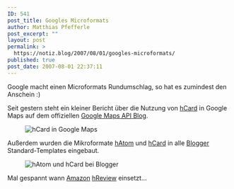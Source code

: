 ```yaml
---
ID: 541
post_title: Googles Microformats
author: Matthias Pfefferle
post_excerpt: ""
layout: post
permalink: >
  https://notiz.blog/2007/08/01/googles-microformats/
published: true
post_date: 2007-08-01 22:37:11
---
```

<!-- wp:paragraph -->
<p>Google macht einen Microformats Rundumschlag, so hat es zumindest den Anschein :)</p>
<!-- /wp:paragraph -->

<!-- wp:paragraph -->
<p>Seit gestern steht ein kleiner Bericht über die Nutzung von <a href="http://microformats.org/wiki/hCard">hCard</a> in Google Maps auf dem offiziellen <a href="http://googlemapsapi.blogspot.com/2007/06/microformats-in-google-maps.html">Google Maps <abbr title="Application Programming Interface">API</abbr> Blog</a>.</p>
<!-- /wp:paragraph -->

<!-- wp:image {"align":"center"} -->
<figure class="wp-block-image aligncenter"><img src="https://notiz.blog/wp-content/uploads/2007/08/googlemaps.jpg" alt="hCard in Google Maps" /></figure>
<!-- /wp:image -->

<!-- wp:paragraph -->
<p>Außerdem wurden die Mikroformate <a href="http://microformats.org/wiki/hAtom">hAtom</a> und <a href="http://microformats.org/wiki/hCard">hCard</a> in alle <a href="https://www.blogger.com/">Blogger</a> Standard-Templates eingebaut.</p>
<!-- /wp:paragraph -->

<!-- wp:image {"align":"center"} -->
<figure class="wp-block-image aligncenter"><img src="https://notiz.blog/wp-content/uploads/2007/08/blogger.jpg" alt="hAtom und hCard bei Blogger" /></figure>
<!-- /wp:image -->

<!-- wp:paragraph -->
<p>Mal gespannt wann <a href="http://www.amazon.de">Amazon</a> <a href="http://microformats.org/wiki/hReview">hReview</a> einsetzt...</p>
<!-- /wp:paragraph -->